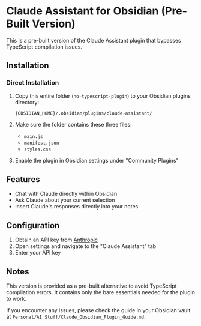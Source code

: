 # Claude Assistant for Obsidian (Pre-Built Version)

This is a pre-built version of the Claude Assistant plugin that bypasses TypeScript compilation issues.

## Installation

### Direct Installation

1. Copy this entire folder (`no-typescript-plugin`) to your Obsidian plugins directory:
   ```
   {OBSIDIAN_HOME}/.obsidian/plugins/claude-assistant/
   ```

2. Make sure the folder contains these three files:
   - `main.js`
   - `manifest.json`
   - `styles.css`

3. Enable the plugin in Obsidian settings under "Community Plugins"

## Features

- Chat with Claude directly within Obsidian
- Ask Claude about your current selection
- Insert Claude's responses directly into your notes

## Configuration

1. Obtain an API key from [Anthropic](https://console.anthropic.com/)
2. Open settings and navigate to the "Claude Assistant" tab
3. Enter your API key

## Notes

This version is provided as a pre-built alternative to avoid TypeScript compilation errors. It contains only the bare essentials needed for the plugin to work.

If you encounter any issues, please check the guide in your Obsidian vault at `Personal/AI Stuff/Claude_Obsidian_Plugin_Guide.md`.
